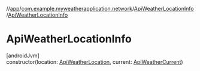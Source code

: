 //[app](../../../index.md)/[com.example.myweatherapplication.network](../index.md)/[ApiWeatherLocationInfo](index.md)/[ApiWeatherLocationInfo](-api-weather-location-info.md)

# ApiWeatherLocationInfo

[androidJvm]\
constructor(location: [ApiWeatherLocation](../-api-weather-location/index.md), current: [ApiWeatherCurrent](../-api-weather-current/index.md))
